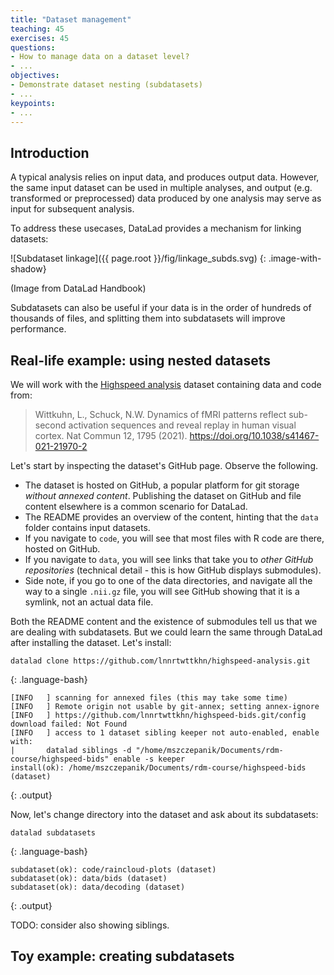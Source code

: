 ```yaml
---
title: "Dataset management"
teaching: 45
exercises: 45
questions:
- How to manage data on a dataset level?
- ...
objectives:
- Demonstrate dataset nesting (subdatasets)
- ...
keypoints:
- ...
---
```


## Introduction

A typical analysis relies on input data, and produces output data.
However, the same input dataset can be used in multiple analyses, and output (e.g. transformed or preprocessed) data produced by one analysis may serve as input for subsequent analysis.

To address these usecases, DataLad provides a mechanism for linking datasets:

![Subdataset linkage]({{ page.root }}/fig/linkage_subds.svg)
{: .image-with-shadow}

(Image from DataLad Handbook)

Subdatasets can also be useful if your data is in the order of hundreds of thousands of files, and splitting them into subdatasets will improve performance.

## Real-life example: using nested datasets

We will work with the [Highspeed analysis](https://github.com/lnnrtwttkhn/highspeed-analysis) dataset containing data and code from:

> Wittkuhn, L., Schuck, N.W.
> Dynamics of fMRI patterns reflect sub-second activation sequences and reveal replay in human visual cortex. Nat Commun 12, 1795 (2021).
> https://doi.org/10.1038/s41467-021-21970-2

Let's start by inspecting the dataset's GitHub page.
Observe the following.
- The dataset is hosted on GitHub, a popular platform for git storage *without annexed content*.
  Publishing the dataset on GitHub and file content elsewhere is a common scenario for DataLad.
- The README provides an overview of the content, hinting that the `data` folder contains input datasets.
- If you navigate to `code`, you will see that most files with R code are there, hosted on GitHub.
- If you navigate to `data`, you will see links that take you to *other GitHub repositories* (technical detail - this is how GitHub displays submodules).
- Side note, if you go to one of the data directories, and navigate all the way to a single `.nii.gz` file, you will see GitHub showing that it is a symlink, not an actual data file.

Both the README content and the existence of submodules tell us that we are dealing with subdatasets.
But we could learn the same through DataLad after installing the dataset.
Let's install:

~~~
datalad clone https://github.com/lnnrtwttkhn/highspeed-analysis.git
~~~
{: .language-bash}

~~~
[INFO   ] scanning for annexed files (this may take some time)
[INFO   ] Remote origin not usable by git-annex; setting annex-ignore
[INFO   ] https://github.com/lnnrtwttkhn/highspeed-bids.git/config download failed: Not Found
[INFO   ] access to 1 dataset sibling keeper not auto-enabled, enable with:
| 		datalad siblings -d "/home/mszczepanik/Documents/rdm-course/highspeed-bids" enable -s keeper
install(ok): /home/mszczepanik/Documents/rdm-course/highspeed-bids (dataset)
~~~
{: .output}

Now, let's change directory into the dataset and ask about its subdatasets:

~~~
datalad subdatasets
~~~
{: .language-bash}

~~~
subdataset(ok): code/raincloud-plots (dataset)
subdataset(ok): data/bids (dataset)
subdataset(ok): data/decoding (dataset)
~~~
{: .output}

TODO: consider also showing siblings.

## Toy example: creating subdatasets
